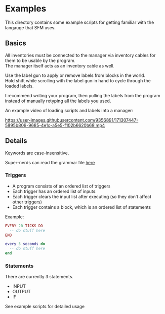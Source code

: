 # Examples

This directory contains some example scripts for getting familiar with the langauge that SFM uses.

## Basics

All inventories must be connected to the manager via inventory cables for them to be usable by the program.  
The manager itself acts as an inventory cable as well.

Use the label gun to apply or remove labels from blocks in the world.  
Hold shift while scrolling with the label gun in hand to cycle through the loaded labels.

I recommend writing your program, then pulling the labels from the program instead of manually retyping all the labels you used.


An example video of loading scripts and labels into a manager:

https://user-images.githubusercontent.com/9356891/171307447-5895b809-9685-4e1c-a5e5-f102b6620b68.mp4


## Details

Keywords are case-insensitive.

Super-nerds can read the grammar file [here](https://github.com/TeamDman/SuperFactoryManager/blob/1.18/src/main/antlr/SFML.g)

### Triggers

- A program consists of an ordered list of triggers
- Each trigger has an ordered list of inputs
- Each trigger clears the input list after executing (so they don't affect other triggers)
- Each trigger contains a block, which is an ordered list of statements

Example:

```lua
EVERY 20 TICKS DO
  -- do stuff here
END
```

```lua
every 5 seconds do
  -- do stuff here
end
```

### Statements

There are currently 3 statements.

- INPUT
- OUTPUT
- IF

See example scripts for detailed usage
